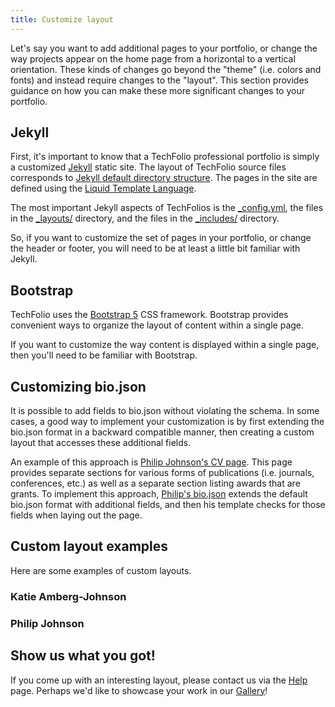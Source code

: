 ```yaml
---
title: Customize layout
---
```


Let's say you want to add additional pages to your portfolio, or change the way projects appear on the home page from a horizontal to a vertical orientation.  These kinds of changes go beyond the "theme" (i.e. colors and fonts) and instead require changes to the "layout".  This section provides guidance on how you can make these more significant changes to your portfolio.

## Jekyll

First, it's important to know that a TechFolio professional portfolio is simply a customized [Jekyll](https://jekyllrb.com/) static site.  The layout of TechFolio source files corresponds to [Jekyll default directory structure](https://jekyllrb.com/docs/structure/). The pages in the site are defined using the [Liquid Template Language](https://jekyllrb.com/docs/liquid/).

The most important Jekyll aspects of TechFolios is the [_config.yml](https://github.com/techfolios/template/blob/main/_config.yml), the files in the [_layouts/](https://github.com/techfolios/template/tree/main/_layouts) directory, and the files in the [_includes/](https://github.com/techfolios/template/tree/main/_includes) directory.

So, if you want to customize the set of pages in your portfolio, or change the header or footer, you will need to be at least a little bit familiar with Jekyll. 

## Bootstrap

TechFolio uses the [Bootstrap 5](https://getbootstrap.com/) CSS framework. Bootstrap provides convenient ways to organize the layout of content within a single page.

If you want to customize the way content is displayed within a single page, then you'll need to be familiar with Bootstrap.

## Customizing bio.json

It is possible to add fields to bio.json without violating the schema.  In some cases, a good way to implement your customization is by first extending the bio.json format in a backward compatible manner, then creating a custom layout that accesses these additional fields.

An example of this approach is [Philip Johnson's CV page](https://philipmjohnson.github.io/bio/).  This page provides separate sections for various forms of publications (i.e. journals, conferences, etc.) as well as a separate section listing awards that are grants.  To implement this approach, [Philip's bio.json](https://github.com/philipmjohnson/philipmjohnson.github.io/blob/master/_data/bio.json) extends the default bio.json format with additional fields, and then his template checks for those fields when laying out the page.

## Custom layout examples

Here are some examples of custom layouts.

### Katie Amberg-Johnson

### Philip Johnson

## Show us what you got!

If you come up with an interesting layout, please contact us via the [Help](../help) page. Perhaps we'd like to showcase your work in our [Gallery](../gallery.md)!
